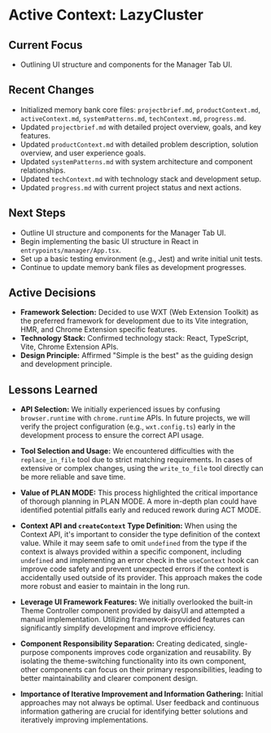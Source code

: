 # Active Context: LazyCluster

## Current Focus

- Outlining UI structure and components for the Manager Tab UI.

## Recent Changes

- Initialized memory bank core files: `projectbrief.md`, `productContext.md`, `activeContext.md`, `systemPatterns.md`, `techContext.md`, `progress.md`.
- Updated `projectbrief.md` with detailed project overview, goals, and key features.
- Updated `productContext.md` with detailed problem description, solution overview, and user experience goals.
- Updated `systemPatterns.md` with system architecture and component relationships.
- Updated `techContext.md` with technology stack and development setup.
- Updated `progress.md` with current project status and next actions.

## Next Steps

- Outline UI structure and components for the Manager Tab UI.
- Begin implementing the basic UI structure in React in `entrypoints/manager/App.tsx`.
- Set up a basic testing environment (e.g., Jest) and write initial unit tests.
- Continue to update memory bank files as development progresses.

## Active Decisions

- **Framework Selection:** Decided to use WXT (Web Extension Toolkit) as the preferred framework for development due to its Vite integration, HMR, and Chrome Extension specific features.
- **Technology Stack:** Confirmed technology stack: React, TypeScript, Vite, Chrome Extension APIs.
- **Design Principle:** Affirmed "Simple is the best" as the guiding design and development principle.

## Lessons Learned

- **API Selection:** We initially experienced issues by confusing `browser.runtime` with `chrome.runtime` APIs. In future projects, we will verify the project configuration (e.g., `wxt.config.ts`) early in the development process to ensure the correct API usage.

- **Tool Selection and Usage:** We encountered difficulties with the `replace_in_file` tool due to strict matching requirements. In cases of extensive or complex changes, using the `write_to_file` tool directly can be more reliable and save time.

- **Value of PLAN MODE:** This process highlighted the critical importance of thorough planning in PLAN MODE. A more in-depth plan could have identified potential pitfalls early and reduced rework during ACT MODE.

- **Context API and `createContext` Type Definition:** When using the Context API, it's important to consider the type definition of the context value. While it may seem safe to omit `undefined` from the type if the context is always provided within a specific component, including `undefined` and implementing an error check in the `useContext` hook can improve code safety and prevent unexpected errors if the context is accidentally used outside of its provider. This approach makes the code more robust and easier to maintain in the long run.
- **Leverage UI Framework Features:** We initially overlooked the built-in Theme Controller component provided by daisyUI and attempted a manual implementation. Utilizing framework-provided features can significantly simplify development and improve efficiency.

- **Component Responsibility Separation:** Creating dedicated, single-purpose components improves code organization and reusability. By isolating the theme-switching functionality into its own component, other components can focus on their primary responsibilities, leading to better maintainability and clearer component design.

- **Importance of Iterative Improvement and Information Gathering:** Initial approaches may not always be optimal. User feedback and continuous information gathering are crucial for identifying better solutions and iteratively improving implementations.
